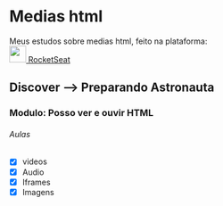 # Medias html

Meus estudos sobre medias html, feito na plataforma: <br/>
<a href="https://www.rocketseat.com.br/"><img src="https://rocketseat.com.br/icons/icon-48x48.png" width="30px"/> RocketSeat</a>

## Discover --> Preparando Astronauta

### Modulo: Posso ver e ouvir HTML

###### Aulas

- [x] videos
- [x] Audio
- [x] Iframes
- [x] Imagens
